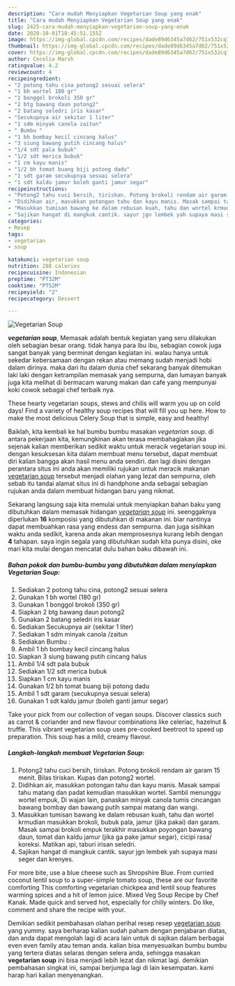 ```yaml
---
description: "Cara mudah Menyiapkan Vegetarian Soup yang enak"
title: "Cara mudah Menyiapkan Vegetarian Soup yang enak"
slug: 2425-cara-mudah-menyiapkan-vegetarian-soup-yang-enak
date: 2020-10-01T18:45:51.155Z
image: https://img-global.cpcdn.com/recipes/dade89d6345a7d62/751x532cq70/vegetarian-soup-foto-resep-utama.jpg
thumbnail: https://img-global.cpcdn.com/recipes/dade89d6345a7d62/751x532cq70/vegetarian-soup-foto-resep-utama.jpg
cover: https://img-global.cpcdn.com/recipes/dade89d6345a7d62/751x532cq70/vegetarian-soup-foto-resep-utama.jpg
author: Cecelia Marsh
ratingvalue: 4.2
reviewcount: 4
recipeingredient:
- "2 potong tahu cina potong2 sesuai selera"
- "1 bh wortel 180 gr"
- "1 bonggol brokoli 350 gr"
- "2 btg bawang daun potong2"
- "2 batang seledri iris kasar"
- "Secukupnya air sekitar 1 liter"
- "1 sdm minyak canola zaitun"
- " Bumbu "
- "1 bh bombay kecil cincang halus"
- "3 siung bawang putih cincang halus"
- "1/4 sdt pala bubuk"
- "1/2 sdt merica bubuk"
- "1 cm kayu manis"
- "1/2 bh tomat buang biji potong dadu"
- "1 sdt garam secukupnya sesuai selera"
- "1 sdt kaldu jamur boleh ganti jamur segar"
recipeinstructions:
- "Potong2 tahu cuci bersih, tiriskan. Potong brokoli rendam air garam 15 menit. Bilas tiriskan. Kupas dan potong2 wortel."
- "Didihkan air, masukkan potongan tahu dan kayu manis. Masak sampai tahu matang dan padat kemudian masukkan wortel. Sambil menunggu wortel empuk, Di wajan lain, panaskan minyak canola tumis cincangan bawang bombay dan bawang putih sampai matang dan wangi."
- "Masukkan tumisan bawang ke dalam rebusan kuah, tahu dan wortel krmudian masukkan brokoli, bubuk pala, jamur (jika pakai) dan garam. Masak sampai brokoli empuk terakhir masukkan poyongan bawang daun, tomat dan kaldu jamur (jika ga pake jamur segar), cicipi rasa/ koreksi. Matikan api, taburi irisan seledri."
- "Sajikan hangat di mangkuk cantik. sayur jgn lembek yah supaya masi seger dan krenyes."
categories:
- Resep
tags:
- vegetarian
- soup

katakunci: vegetarian soup 
nutrition: 288 calories
recipecuisine: Indonesian
preptime: "PT32M"
cooktime: "PT52M"
recipeyield: "2"
recipecategory: Dessert

---
```



![Vegetarian Soup](https://img-global.cpcdn.com/recipes/dade89d6345a7d62/751x532cq70/vegetarian-soup-foto-resep-utama.jpg)

<b><i>vegetarian soup</i></b>, Memasak adalah bentuk kegiatan yang seru dilakukan oleh sebagian besar orang. tidak hanya para ibu ibu, sebagian cowok juga sangat banyak yang berminat dengan kegiatan ini. walau hanya untuk sekedar kebersamaan dengan rekan atau memang sudah menjadi hobi dalam dirinya. maka dari itu dalam dunia chef sekarang banyak ditemukan laki laki dengan ketrampilan memasak yang sempurna, dan lumayan banyak juga kita melihat di bermacam warung makan dan cafe yang mempunyai koki cowok sebagai chef terbaik nya.

These hearty vegetarian soups, stews and chilis will warm you up on cold days! Find a variety of healthy soup recipes that will fill you up here. How to make the most delicious Celery Soup that is simple, easy and healthy!

Baiklah, kita kembali ke hal bumbu bumbu masakan <i>vegetarian soup</i>. di antara pekerjaan kita, kemungkinan akan terasa membahagiakan jika sejenak kalian memberikan sedikit waktu untuk meracik vegetarian soup ini. dengan kesuksesan kita dalam membuat menu tersebut, dapat membuat diri kalian bangga akan hasil menu anda sendiri. dan lagi disini dengan perantara situs ini anda akan memiliki rujukan untuk meracik makanan <u>vegetarian soup</u> tersebut menjadi olahan yang lezat dan sempurna, oleh sebab itu tandai alamat situs ini di handphone anda sebagai sebagian rujukan anda dalam membuat hidangan baru yang nikmat.


Sekarang langsung saja kita memulai untuk menyiapkan bahan baku yang dibutuhkan dalam memasak hidangan <u><i>vegetarian soup</i></u> ini. seenggaknya diperlukan <b>16</b> komposisi yang dibutuhkan di makanan ini. biar nantinya dapat membuahkan rasa yang endess dan sempurna. dan juga sisihkan waktu anda sedikit, karena anda akan memprosesnya kurang lebih dengan <b>4</b> tahapan. saya ingin segala yang dibutuhkan sudah kita punya disini, oke mari kita mulai dengan mencatat dulu bahan baku dibawah ini.

<!--inarticleads1-->

##### Bahan pokok dan bumbu-bumbu yang dibutuhkan dalam menyiapkan Vegetarian Soup:

1. Sediakan 2 potong tahu cina, potong2 sesuai selera
1. Gunakan 1 bh wortel (180 gr)
1. Gunakan 1 bonggol brokoli (350 gr)
1. Siapkan 2 btg bawang daun potong2
1. Gunakan 2 batang seledri iris kasar
1. Sediakan Secukupnya air (sekitar 1 liter)
1. Sediakan 1 sdm minyak canola /zaitun
1. Sediakan  Bumbu :
1. Ambil 1 bh bombay kecil cincang halus
1. Siapkan 3 siung bawang putih cincang halus
1. Ambil 1/4 sdt pala bubuk
1. Sediakan 1/2 sdt merica bubuk
1. Siapkan 1 cm kayu manis
1. Gunakan 1/2 bh tomat buang biji potong dadu
1. Ambil 1 sdt garam (secukupnya sesuai selera)
1. Gunakan 1 sdt kaldu jamur (boleh ganti jamur segar)


Take your pick from our collection of vegan soups. Discover classics such as carrot &amp; coriander and new flavour combinations like celeriac, hazelnut &amp; truffle. This vibrant vegetarian soup uses pre-cooked beetroot to speed up preparation. This soup has a mild, creamy flavour. 

<!--inarticleads2-->

##### Langkah-langkah membuat Vegetarian Soup:

1. Potong2 tahu cuci bersih, tiriskan. Potong brokoli rendam air garam 15 menit. Bilas tiriskan. Kupas dan potong2 wortel.
1. Didihkan air, masukkan potongan tahu dan kayu manis. Masak sampai tahu matang dan padat kemudian masukkan wortel. Sambil menunggu wortel empuk, Di wajan lain, panaskan minyak canola tumis cincangan bawang bombay dan bawang putih sampai matang dan wangi.
1. Masukkan tumisan bawang ke dalam rebusan kuah, tahu dan wortel krmudian masukkan brokoli, bubuk pala, jamur (jika pakai) dan garam. Masak sampai brokoli empuk terakhir masukkan poyongan bawang daun, tomat dan kaldu jamur (jika ga pake jamur segar), cicipi rasa/ koreksi. Matikan api, taburi irisan seledri.
1. Sajikan hangat di mangkuk cantik. sayur jgn lembek yah supaya masi seger dan krenyes.


For more bite, use a blue cheese such as Shropshire Blue. From curried coconut lentil soup to a super-simple tomato soup, these are our favorite comforting This comforting vegetarian chickpea and lentil soup features warming spices and a hit of lemon juice. Mixed Veg Soup Recipe by Chef Kanak. Made quick and served hot, especially for chilly winters. Do like, comment and share the recipe with your. 

Demikian sedikit pembahasan olahan perihal resep resep <u>vegetarian soup</u> yang yummy. saya berharap kalian sudah paham dengan penjabaran diatas, dan anda dapat mengolah lagi di acara lain untuk di sajikan dalam berbagai even even family atau teman anda. kalian bisa menyesuaikan bumbu bumbu yang tertera diatas selaras dengan selera anda, sehingga masakan <b>vegetarian soup</b> ini bisa menjadi lebih lezat dan nikmat lagi. demikian pembahasan singkat ini, sampai berjumpa lagi di lain kesempatan. kami harap hari kalian menyenangkan.
